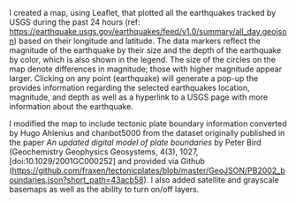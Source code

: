 I created a map, using Leaflet, that plotted all the earthquakes tracked by USGS during the past 24 hours (ref: https://earthquake.usgs.gov/earthquakes/feed/v1.0/summary/all_day.geojson) based on their longitude and latitude. The data markers reflect the magnitude of the earthquake by their size and the depth of the earthquake by color, which is also shown in the legend. The size of the circles on the map denote differences in magnitude; those with higher magnitude appear larger.  Clicking on any point (earthquake) will generate a pop-up the provides information regarding the selected earthquakes location, magnitude, and depth as well as a hyperlink to a USGS page with more information about the earthquake.

I modified the map to include tectonic plate boundary information converted by Hugo Ahlenius and chanbot5000 from the dataset originally published in the paper _An updated digital model of plate boundaries_ by Peter Bird (Geochemistry Geophysics Geosystems, 4(3), 1027, [doi:10.1029/2001GC000252] and provided via Github (https://github.com/fraxen/tectonicplates/blob/master/GeoJSON/PB2002_boundaries.json?short_path=43acb58).  I also added satellite and grayscale basemaps as well as the ability to turn on/off layers.
